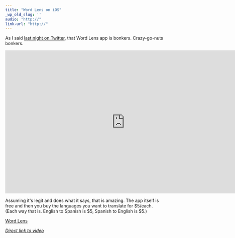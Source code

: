 ```yaml
---
title: "Word Lens on iOS"
_wp_old_slug: ''
audio: "http://"
link-url: "http://"
---
```

<p>As I said <a href="http://twitter.com/#!/iChris/status/15630835029905408">last night on Twitter</a>, that Word Lens app is bonkers. Crazy-go-nuts bonkers.</p>
<p><iframe title="YouTube video player" class="youtube-player" type="text/html" width="759" height="457" src="http://www.youtube.com/embed/h2OfQdYrHRs?hd=1" frameborder="0"></iframe></p>
<p>Assuming it's legit and does what it says, that is amazing. The app itself is free and then you buy the languages you want to translate for $5/each. (Each way that is.  English to Spanish is $5, Spanish to English is $5.)</p>
<p><a href="http://click.linksynergy.com/fs-bin/stat?id=6PFrOqNV4B8&offerid=146261&type=3&subid=0&tmpid=1826&RD_PARM1=http%253A%252F%252Fitunes.apple.com%252Fca%252Fapp%252Fword-lens%252Fid383463868%253Fmt%253D8%2526uo%253D4%2526partnerId%253D30" target="itunes_store">Word Lens</a></p>
<p><em><a href="http://www.youtube.com/watch?v=h2OfQdYrHRs">Direct link to video</a></em></p>
